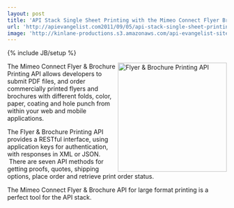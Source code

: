 ```yaml
---
layout: post
title: 'API Stack Single Sheet Printing with the Mimeo Connect Flyer Brochure Printing API'
url: 'http://apievangelist.com2011/09/05/api-stack-single-sheet-printing-with-the-mimeo-connect-flyer-&-brochure-printing-api/'
image: 'http://kinlane-productions.s3.amazonaws.com/api-evangelist-site/blog/flyers-sample-image.png'
---
```

{% include JB/setup %}
<p>
     <img src="http://kinlane-productions.s3.amazonaws.com/mimeo/flyers-sample-image.png" alt="Flyer &amp; Brochure Printing API" width="250" align="right" />The Mimeo Connect Flyer &amp; Brochure Printing API allows developers to submit PDF files, and order commercially printed flyers and brochures with different folds, color, paper, coating and hole punch from within your web and mobile applications.
</p>
<p>
     The <a title="Flyer &amp; Brochure Printing API">Flyer &amp; Brochure Printing API</a> provides a RESTful interface, using application keys for authentication, with responses in XML or JSON.  There are seven API methods for getting proofs, quotes, shipping options, place order and retrieve print order status.
</p>
<p>
     The Mimeo Connect Flyer &amp; Brochure API for large format printing is a perfect tool for the API stack.
</p>
